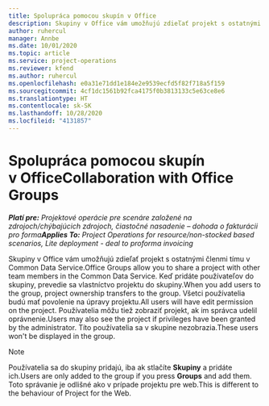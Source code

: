 ```yaml
---
title: Spolupráca pomocou skupín v Office
description: Skupiny v Office vám umožňujú zdieľať projekt s ostatnými členmi tímu v rámci Common Data Service.
author: ruhercul
manager: Annbe
ms.date: 10/01/2020
ms.topic: article
ms.service: project-operations
ms.reviewer: kfend
ms.author: ruhercul
ms.openlocfilehash: e0a31e71dd1e184e2e9539ecfd5f82f718a5f159
ms.sourcegitcommit: 4cf1dc1561b92fca4175f0b3813133c5e63ce8e6
ms.translationtype: HT
ms.contentlocale: sk-SK
ms.lasthandoff: 10/28/2020
ms.locfileid: "4131857"
---
```

# <a name="collaboration-with-office-groups"></a><span data-ttu-id="9e32d-103">Spolupráca pomocou skupín v Office</span><span class="sxs-lookup"><span data-stu-id="9e32d-103">Collaboration with Office Groups</span></span>

<span data-ttu-id="9e32d-104">_**Platí pre:** Projektové operácie pre scenáre založené na zdrojoch/chýbajúcich zdrojoch, čiastočné nasadenie – dohoda o fakturácii pro forma_</span><span class="sxs-lookup"><span data-stu-id="9e32d-104">_**Applies To:** Project Operations for resource/non-stocked based scenarios, Lite deployment - deal to proforma invoicing_</span></span>

<span data-ttu-id="9e32d-105">Skupiny v Office vám umožňujú zdieľať projekt s ostatnými členmi tímu v Common Data Service.</span><span class="sxs-lookup"><span data-stu-id="9e32d-105">Office Groups allow you to share a project with other team members in the Common Data Service.</span></span> <span data-ttu-id="9e32d-106">Keď pridáte používateľov do skupiny, prevedie sa vlastníctvo projektu do skupiny.</span><span class="sxs-lookup"><span data-stu-id="9e32d-106">When you add users to the group, project ownership transfers to the group.</span></span> <span data-ttu-id="9e32d-107">Všetci používatelia budú mať povolenie na úpravy projektu.</span><span class="sxs-lookup"><span data-stu-id="9e32d-107">All users will have edit permission on the project.</span></span> <span data-ttu-id="9e32d-108">Používatelia môžu tiež zobraziť projekt, ak im správca udelil oprávnenie.</span><span class="sxs-lookup"><span data-stu-id="9e32d-108">Users may also see the project if privileges have been granted by the administrator.</span></span> <span data-ttu-id="9e32d-109">Títo používatelia sa v skupine nezobrazia.</span><span class="sxs-lookup"><span data-stu-id="9e32d-109">These users won't be displayed in the group.</span></span>

> [!NOTE] 
> <span data-ttu-id="9e32d-110">Používatelia sa do skupiny pridajú, iba ak stlačíte **Skupiny** a pridáte ich.</span><span class="sxs-lookup"><span data-stu-id="9e32d-110">Users are only added to the group if you press **Groups** and add them.</span></span> <span data-ttu-id="9e32d-111">Toto správanie je odlišné ako v prípade projektu pre web.</span><span class="sxs-lookup"><span data-stu-id="9e32d-111">This is different to the behaviour of Project for the Web.</span></span> 

